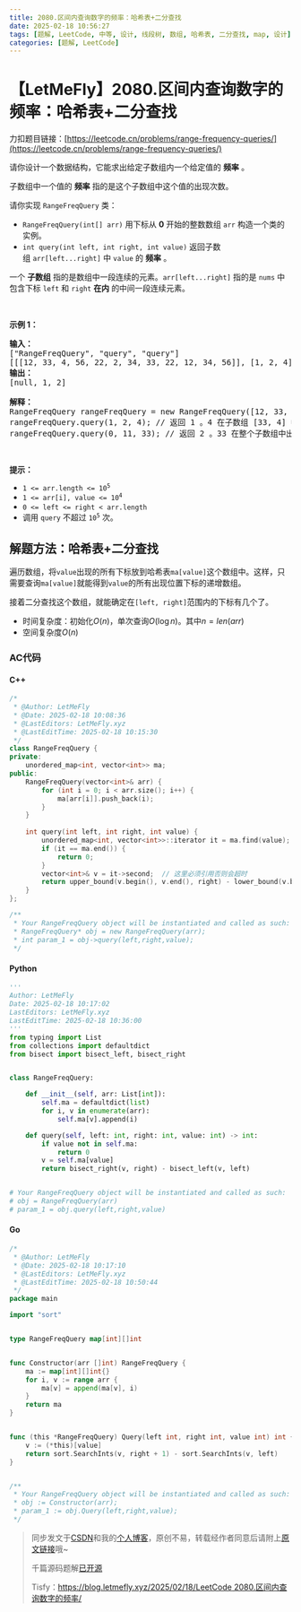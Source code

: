 ```yaml
---
title: 2080.区间内查询数字的频率：哈希表+二分查找
date: 2025-02-18 10:56:27
tags: [题解, LeetCode, 中等, 设计, 线段树, 数组, 哈希表, 二分查找, map, 设计]
categories: [题解, LeetCode]
---
```


# 【LetMeFly】2080.区间内查询数字的频率：哈希表+二分查找

力扣题目链接：[https://leetcode.cn/problems/range-frequency-queries/](https://leetcode.cn/problems/range-frequency-queries/)

<p>请你设计一个数据结构，它能求出给定子数组内一个给定值的 <strong>频率</strong>&nbsp;。</p>

<p>子数组中一个值的 <strong>频率</strong>&nbsp;指的是这个子数组中这个值的出现次数。</p>

<p>请你实现&nbsp;<code>RangeFreqQuery</code>&nbsp;类：</p>

<ul>
	<li><code>RangeFreqQuery(int[] arr)</code>&nbsp;用下标从 <strong>0</strong>&nbsp;开始的整数数组&nbsp;<code>arr</code>&nbsp;构造一个类的实例。</li>
	<li><code>int query(int left, int right, int value)</code>&nbsp;返回子数组&nbsp;<code>arr[left...right]</code>&nbsp;中&nbsp;<code>value</code>&nbsp;的&nbsp;<strong>频率</strong>&nbsp;。</li>
</ul>

<p>一个 <strong>子数组</strong> 指的是数组中一段连续的元素。<code>arr[left...right]</code>&nbsp;指的是 <code>nums</code>&nbsp;中包含下标 <code>left</code>&nbsp;和 <code>right</code>&nbsp;<strong>在内</strong>&nbsp;的中间一段连续元素。</p>

<p>&nbsp;</p>

<p><strong>示例 1：</strong></p>

<pre><strong>输入：</strong>
["RangeFreqQuery", "query", "query"]
[[[12, 33, 4, 56, 22, 2, 34, 33, 22, 12, 34, 56]], [1, 2, 4], [0, 11, 33]]
<strong>输出：</strong>
[null, 1, 2]

<strong>解释：</strong>
RangeFreqQuery rangeFreqQuery = new RangeFreqQuery([12, 33, 4, 56, 22, 2, 34, 33, 22, 12, 34, 56]);
rangeFreqQuery.query(1, 2, 4); // 返回 1 。4 在子数组 [33, 4] 中出现 1 次。
rangeFreqQuery.query(0, 11, 33); // 返回 2 。33 在整个子数组中出现 2 次。
</pre>

<p>&nbsp;</p>

<p><strong>提示：</strong></p>

<ul>
	<li><code>1 &lt;= arr.length &lt;= 10<sup>5</sup></code></li>
	<li><code>1 &lt;= arr[i], value &lt;= 10<sup>4</sup></code></li>
	<li><code>0 &lt;= left &lt;= right &lt; arr.length</code></li>
	<li>调用&nbsp;<code>query</code>&nbsp;不超过&nbsp;<code>10<sup>5</sup></code>&nbsp;次。</li>
</ul>


    
## 解题方法：哈希表+二分查找

遍历数组，将`value`出现的所有下标放到哈希表`ma[value]`这个数组中。这样，只需要查询`ma[value]`就能得到`value`的所有出现位置下标的递增数组。

接着二分查找这个数组，就能确定在`[left, right]`范围内的下标有几个了。

+ 时间复杂度：初始化$O(n)$，单次查询$O(\log n)$。其中$n=len(arr)$
+ 空间复杂度$O(n)$

### AC代码

#### C++

```cpp
/*
 * @Author: LetMeFly
 * @Date: 2025-02-18 10:08:36
 * @LastEditors: LetMeFly.xyz
 * @LastEditTime: 2025-02-18 10:15:30
 */
class RangeFreqQuery {
private:
    unordered_map<int, vector<int>> ma;
public:
    RangeFreqQuery(vector<int>& arr) {
        for (int i = 0; i < arr.size(); i++) {
            ma[arr[i]].push_back(i);
        }
    }
    
    int query(int left, int right, int value) {
        unordered_map<int, vector<int>>::iterator it = ma.find(value);
        if (it == ma.end()) {
            return 0;
        }
        vector<int>& v = it->second;  // 这里必须引用否则会超时
        return upper_bound(v.begin(), v.end(), right) - lower_bound(v.begin(), v.end(), left);
    }
};

/**
 * Your RangeFreqQuery object will be instantiated and called as such:
 * RangeFreqQuery* obj = new RangeFreqQuery(arr);
 * int param_1 = obj->query(left,right,value);
 */
```

#### Python

```python
'''
Author: LetMeFly
Date: 2025-02-18 10:17:02
LastEditors: LetMeFly.xyz
LastEditTime: 2025-02-18 10:36:00
'''
from typing import List
from collections import defaultdict
from bisect import bisect_left, bisect_right


class RangeFreqQuery:

    def __init__(self, arr: List[int]):
        self.ma = defaultdict(list)
        for i, v in enumerate(arr):
            self.ma[v].append(i)

    def query(self, left: int, right: int, value: int) -> int:
        if value not in self.ma:
            return 0
        v = self.ma[value]
        return bisect_right(v, right) - bisect_left(v, left)


# Your RangeFreqQuery object will be instantiated and called as such:
# obj = RangeFreqQuery(arr)
# param_1 = obj.query(left,right,value)
```

#### Go

```go
/*
 * @Author: LetMeFly
 * @Date: 2025-02-18 10:17:10
 * @LastEditors: LetMeFly.xyz
 * @LastEditTime: 2025-02-18 10:50:44
 */
package main

import "sort"


type RangeFreqQuery map[int][]int


func Constructor(arr []int) RangeFreqQuery {
    ma := map[int][]int{}
	for i, v := range arr {
		ma[v] = append(ma[v], i)
	}
	return ma
}


func (this *RangeFreqQuery) Query(left int, right int, value int) int {
    v := (*this)[value]
	return sort.SearchInts(v, right + 1) - sort.SearchInts(v, left)
}


/**
 * Your RangeFreqQuery object will be instantiated and called as such:
 * obj := Constructor(arr);
 * param_1 := obj.Query(left,right,value);
 */
```

> 同步发文于[CSDN](https://letmefly.blog.csdn.net/article/details/145700724)和我的[个人博客](https://blog.letmefly.xyz/)，原创不易，转载经作者同意后请附上[原文链接](https://blog.letmefly.xyz/2025/02/18/LeetCode%202080.%E5%8C%BA%E9%97%B4%E5%86%85%E6%9F%A5%E8%AF%A2%E6%95%B0%E5%AD%97%E7%9A%84%E9%A2%91%E7%8E%87/)哦~
>
> 千篇源码题解[已开源](https://github.com/LetMeFly666/LeetCode)
>
> Tisfy：[https://blog.letmefly.xyz/2025/02/18/LeetCode 2080.区间内查询数字的频率/](https://blog.letmefly.xyz/2025/02/18/LeetCode%202080.%E5%8C%BA%E9%97%B4%E5%86%85%E6%9F%A5%E8%AF%A2%E6%95%B0%E5%AD%97%E7%9A%84%E9%A2%91%E7%8E%87/)
